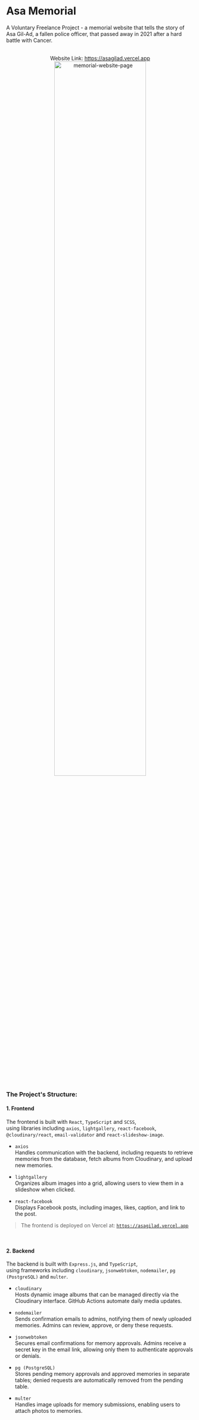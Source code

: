 # Asa Memorial
A Voluntary Freelance Project - a memorial website that tells the story of Asa Gil-Ad, a fallen police officer, that passed away in 2021 after a hard battle with Cancer.   
<br />
<p align="center">
   <span>Website Link: <a href="https://asagilad.vercel.app">https://asagilad.vercel.app</a></span><br>
   <img src="https://github.com/user-attachments/assets/b1cc5be3-7629-4467-b201-d4ae9788a2c3" alt="memorial-website-page" width="70%"/>
</p>

### The Project's Structure:
#### 1. Frontend
  The frontend is built with `React`, `TypeScript` and `SCSS`,   
  using libraries including `axios`, `lightgallery`, `react-facebook`, `@cloudinary/react`, `email-validator` and `react-slideshow-image`.   
       
  * `axios`   
    Handles communication with the backend, including requests to retrieve memories from the database, fetch albums from Cloudinary, and upload new memories.
    
  * `lightgallery`   
    Organizes album images into a grid, allowing users to view them in a slideshow when clicked.

   * `react-facebook`   
     Displays Facebook posts, including images, likes, caption, and link to the post.

> The frontend is deployed on Vercel at: <a href="https://asagilad.vercel.app">`https://asagilad.vercel.app`</a>

<br />   

#### 2. Backend
  The backend is built with `Express.js`, and `TypeScript`,   
  using frameworks including `cloudinary`, `jsonwebtoken`, `nodemailer`, `pg (PostgreSQL)` and `multer`.   
  
  * `cloudinary`   
    Hosts dynamic image albums that can be managed directly via the Cloudinary interface. GitHub Actions automate daily media updates.
    
  * `nodemailer`   
    Sends confirmation emails to admins, notifying them of newly uploaded memories. Admins can review, approve, or deny these requests.
    
  * `jsonwebtoken`   
    Secures email confirmations for memory approvals. Admins receive a secret key in the email link, allowing only them to authenticate approvals or denials.
    
  * `pg (PostgreSQL)`   
    Stores pending memory approvals and approved memories in separate tables; denied requests are automatically removed from the pending table.
    
  * `multer`   
    Handles image uploads for memory submissions, enabling users to attach photos to memories.
